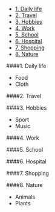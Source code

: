 <!-- MarkdownTOC -->

- [1. Daily life](#1-daily-life)
- [2. Travel](#2-travel)
- [3. Hobbies](#3-hobbies)
- [4. Work](#4-work)
- [5. School](#5-school)
- [6. Hospital](#6-hospital)
- [7. Shopping](#7-shopping)
- [8. Nature](#8-nature)

<!-- /MarkdownTOC -->


<a id="1-daily-life"></a>
####1. Daily life
* Food
* Cloth


<a id="2-travel"></a>
####2. Travel


<a id="3-hobbies"></a>
####3. Hobbies
* Sport
* Music

<a id="4-work"></a>
####4. Work


<a id="5-school"></a>
####5. School


<a id="6-hospital"></a>
####6. Hospital


<a id="7-shopping"></a>
####7. Shopping


<a id="8-nature"></a>
####8. Nature
* Animals
* Plants